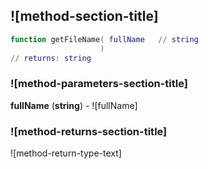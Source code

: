 ## ![method-section-title]


```lua
function getFileName( fullName   // string
                    )
// returns: string
```


### ![method-parameters-section-title]

**fullName** (**string**) - ![fullName]

### ![method-returns-section-title]

![method-return-type-text]

